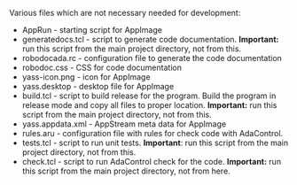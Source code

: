 Various files which are not necessary needed for development:

* AppRun           - starting script for AppImage
* generatedocs.tcl - script to generate code documentation. **Important:** run
                     this script from the main project directory, not from
                     this.
* robodocada.rc    - configuration file to generate the code documentation
* robodoc.css      - CSS for code documentation
* yass-icon.png    - icon for AppImage
* yass.desktop     - desktop file for AppImage
* build.tcl        - script to build release for the program. Build the
                     program in release mode and copy all files to proper
                     location. **Important:** run this script from the main
                     project directory, not from this.
* yass.appdata.xml - AppStream meta data for AppImage
* rules.aru        - configuration file with rules for check code with
                     AdaControl.
* tests.tcl        - script to run unit tests. **Important**: run this script
                     from the main project directory, not from this.
* check.tcl        - script to run AdaControl check for the code. **Important:**
                     run this script from the main project directory, not
                     from here.
